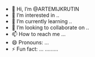 - 👋 Hi, I’m @ARTEMIJKRUTIN
- 👀 I’m interested in ..
- 🌱 I’m currently learning ..
- 💞️ I’m looking to collaborate on ..
- 📫 How to reach me ...
- 😄 Pronouns: ...
- ⚡ Fun fact: ...
.........
<!---.
ARTEMIJKRUTIN/ARTEMIJKRUTIN is a ✨ special ✨ repository because its `README.md` (this file) appears on your GitHub profile.
You can click the Preview link to take a look at your changes.
--->
